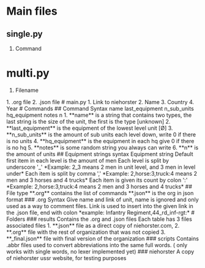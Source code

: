 # Main files
## single.py 
1. Command
# multi.py
1. Filename  
<!--->
1. .org file
2. .json file
# main.py 
1. Link to niehorster
2. Name
3. Country
4. Year

# Commands
## Command Syntax
name last_equipment n_sub_units hq_equipment notes n

1. **name** is a string that contains two types, the last string is the size of the unit, the first is the type [unknown]
2. **last_equipment** is the equipment of the lowest level unit [Ø]
3. **n_sub_units** is the amount of sub units each level down, write 0 if there is no units
4. **hq_equipment** is the equipment in each hq give 0 if there is no hq
5. **notes** is some random string you always can write
6. **n** is the amount of units

## Equipment strings syntax
Equipment string

Default first item in each level is the amount of men

Each level is split by underscore '_'  
*Example: 2_3 means 2 men in unit level, and 3 men in level under*

Each item is split by comma ','  
*Example: 2,horse:3,truck:4 means 2 men and 3 horses and 4 trucks*

Each item is given its count by colon ':'  
*Example: 2,horse:3,truck:4 means 2 men and 3 horses and 4 trucks*


## File type
**.org** contains the list of commands  
**.json** is the org in json format
### .org Syntax
Give name and link of unit, name is ignored and only used as a way to comment files.
Link is used to insert into the given link in the .json file, end with colon  
*example: Infantry Regiment,44_rd_inf-rgt:*

# Folders
### results 
Contains the .org and .json files  
Each table has 3 files associated files
1. **.json** file as a direct copy of niehorster.com, 
2. **.org** file with the rest of organization that was not copied
3. **_final.json** file with final version of the organization
### scripts
Contains .abbr files used to convert abbreviations into the same full words. ( only works with single words, no lexer implemented yet)
### niehorster
A copy of niehorster ussr website, for testing purposes